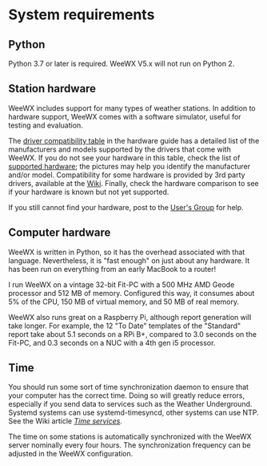# System requirements

## Python
Python 3.7 or later is required. WeeWX V5.x will not run on Python 2.

## Station hardware
WeeWX includes support for many types of weather stations. In addition to hardware support, WeeWX comes with a software simulator, useful for testing and evaluation.

The [driver compatibility table](../hardware.htm#driver_status) in the hardware guide has a detailed list of the manufacturers and models supported by the drivers that come with WeeWX. If you do not see your hardware in this table, check the list of [supported hardware](https://weewx.com/hardware.html); the pictures may help you identify the manufacturer and/or model. Compatibility for some hardware is provided by 3rd party drivers, available at the [Wiki](https://github.com/weewx/weewx/wiki). Finally, check the hardware comparison to see if your hardware is known but not yet supported.

If you still cannot find your hardware, post to the [User's Group](https://groups.google.com/g/weewx-user) for help.


## Computer hardware
WeeWX is written in Python, so it has the overhead associated with that language. Nevertheless, it is "fast enough" on just about any hardware. It has been run on everything from an early MacBook to a router!

I run WeeWX on a vintage 32-bit Fit-PC with a 500 MHz AMD Geode processor and 512 MB of memory. Configured this way, it consumes about 5% of the CPU, 150 MB of virtual memory, and 50 MB of real memory.

WeeWX also runs great on a Raspberry Pi, although report generation will take longer. For example, the 12 "To Date" templates of the "Standard" report take about 5.1 seconds on a RPi B+, compared to 3.0 seconds on the Fit-PC, and 0.3 seconds on a NUC with a 4th gen i5 processor.


## Time
You should run some sort of time synchronization daemon to ensure that your computer has the correct time. Doing so will greatly reduce errors, especially if you send data to services such as the Weather Underground. Systemd systems can use systemd-timesyncd, other systems can use NTP. See the Wiki article [*Time services*](https://github.com/weewx/weewx/wiki/Time-services).

The time on some stations is automatically synchronized with the WeeWX server nominally every four hours. The synchronization frequency can be adjusted in the WeeWX configuration.

